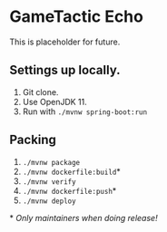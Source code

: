 # GameTactic Echo

This is placeholder for future.


## Settings up locally.

1. Git clone.
2. Use OpenJDK 11.
3. Run with `./mvnw spring-boot:run`


## Packing

1. `./mvnw package`
2. `./mvnw dockerfile:build`*
3. `./mvnw verify`
4. `./mvnw dockerfile:push`*
5. `./mvnw deploy`

\* _Only maintainers when doing release!_
